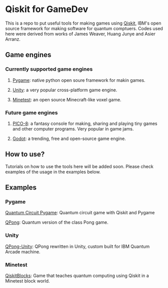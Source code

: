 # Qiskit for GameDev
This is a repo to put useful tools for making games using [Qiskit](https://github.com/Qiskit/qiskit), IBM's open source framework for making software for quantum comptuers. Codes used here were derived from works of James Weaver, Huang Junye and Asier Arranz.

## Game engines
### Currently supported game engines
1. [Pygame](https://github.com/pygame/pygame): native python open soure framework for makin games.

1. [Unity](https://unity.com): a very popular cross-platform game engine.

1. [Minetest](https://github.com/minetest/minetest): an open source Minecraft-like voxel game.

### Future game engines
1. [PICO-8](https://www.lexaloffle.com/pico-8.php): a fantasy console for making, sharing and playing tiny games and other computer programs. Very popular in game jams.

1. [Godot](https://github.com/godotengine/godot): a trending, free and open-source game engine.

## How to use?
Tutorials on how to use the tools here will be added soon. Please check examples of the usage in the examples below.

## Examples
### Pygame
[Quantum Circuit Pygame](https://github.com/JavaFXpert/quantum-circuit-pygame): Quantum circuit game with Qiskit and Pygame

[QPong](https://github.com/HuangJunye/QPong): Quantum version of the class Pong game.

### Unity
[QPong-Unity](https://github.com/HuangJunye/QPong-Unity): QPong rewritten in Unity, custom built for IBM Quantum Arcade machine.

### Minetest
[QiskitBlocks](https://github.com/JavaFXpert/QiskitBlocks): Game that teaches quantum computing using Qiskit in a Minetest block world.
